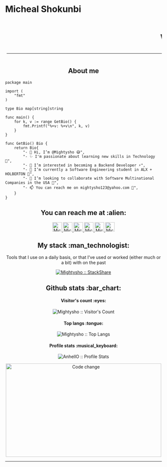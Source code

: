 # Micheal Shokunbi

<marquee width="100%" direction="left"><h1>WELCOME TO MIGHTYSHO GITHUB PAGE</h1></marquee>
<marquee direction="right"><hr></marquee>

<h2 align="center">About me</h2>

```golang
package main

import (
	"fmt"
)

type Bio map[string]string

func main() {
	for k, v := range GetBio() {
		fmt.Printf("%+v: %+v\n", k, v)
	}
}

func GetBio() Bio {
	return Bio{
        "- 👋 Hi, I’m @Mightysho 😅",
        "- ✨ I'm passionate about learning new skills in Technology 🔭",
        "- 👀 I’m interested in becoming a Backend Developer ⚡",
        "- 🌱 I’m currently a Software Engineering student in ALX + HOLBERTON 🌱",
        "- 👯 I’m looking to collaborate with Software Multinational Companies in the USA 💞️",
        "- 📫 You can reach me on mightysho123@yahoo.com 💬",
    }
}
```


<h2 align="center">You can reach me at :alien:</h2>

<p align="center">
  <a href="https://dev.to/mightysho">
    <img src="https://d2fltix0v2e0sb.cloudfront.net/dev-badge.svg" alt="Micheal Shokunbi's DEV Profile" height="30" width="30">
  </a>

  <a href="http://www.linkedin.com/in/micheal-shokunbi-105b35195/">
    <img src="https://www.vectorlogo.zone/logos/linkedin/linkedin-icon.svg" alt="Micheal Shokunbi's LinkedIn Profile" height="30" width="30">
  </a>

  <a href="https://stackoverflow.com/users/16078485/mightysho?tab=profile">
    <img src="https://www.vectorlogo.zone/logos/stackoverflow/stackoverflow-icon.svg" alt="Micheal Shokunbi's Stack Overflow Profile" height="30" width="30">
  </a>

  <a href="https://stackshare.io/mightysho">
    <img src="https://cdn.worldvectorlogo.com/logos/stackshare.svg" alt="Micheal Shokunbi's StackShare Profile" height="30" width="30">
  </a>
  
  <a href="https://medium.com/@mightysho123">
    <img src="https://www.vectorlogo.zone/logos/medium/medium-tile.svg" alt="Micheal Shokunbi's Medium Profile" height="30" width="30">
  </a>
  
  <a href="https://tiny.cc/meektech">
    <img src="https://www.vectorlogo.zone/logos/youtube/youtube-icon.svg" alt="Micheal Shokunbi's YouTube Channel" height="30" width="30">
  </a>
</p>

<h2 align="center">My stack :man_technologist:</h2>

<p align="center">Tools that I use on a daily basis, or that I've used or worked (either much or a bit) with on the past</p>
<p align="center">
  <a href="https://stackshare.io/mightysho/my-personal-stack">
    <img src="http://img.shields.io/badge/tech-stack-0690fa.svg?style=flat" alt="Mightysho :: StackShare" />
  </a>
</p>

<h2 align="center">Github stats :bar_chart:</h2>

<h4 align="center">Visitor's count :eyes:</h4>

<p align="center"><img src="https://profile-counter.glitch.me/{Mightysho}/count.svg" alt="Mightysho :: Visitor's Count" /></p>

<h4 align="center">Top langs :tongue:</h4>

<p align="center"><img src="https://github-readme-stats.vercel.app/api/top-langs/?username=Mightysho&langs_count=10&theme=tokyonight&layout=compact" alt="Mightysho :: Top Langs" /></p>

<h4 align="center">Profile stats :musical_keyboard:</h4>

<p align="center"><img src="https://github-readme-stats.vercel.app/api?username=Mightysho&show_icons=true&theme=radical" alt="AnhellO :: Profile Stats" /></p>

<p align="center"><img src="https://thumbs.gfycat.com/AcademicVioletFlyingsquirrel.webp" alt="Code change" height="300" width="500"></p>


---

